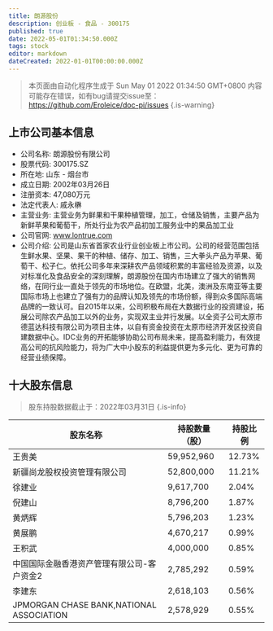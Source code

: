 ```yaml
---
title: 朗源股份
description: 创业板 - 食品 - 300175
published: true
date: 2022-05-01T01:34:50.000Z
tags: stock
editor: markdown
dateCreated: 2022-01-01T00:00:00.000Z
---
```


> 本页面由自动化程序生成于 Sun May 01 2022 01:34:50 GMT+0800
> 内容可能存在错误，如有bug请提交issue至：https://github.com/Eroleice/doc-pi/issues
{.is-warning}

## 上市公司基本信息
- 公司名称: 朗源股份有限公司
- 股票代码: 300175.SZ
- 所在地: 山东 - 烟台市
- 成立日期: 2002年03月26日
- 注册资本: 47,080万元
- 法定代表人: 戚永楙
- 主营业务: 主营业务为鲜果和干果种植管理，加工，仓储及销售，主要产品为新鲜苹果和葡萄干，所处行业为农产品初加工服务业中的果品加工业
- 公司官网: www.lontrue.com
- 公司介绍: 公司是山东省首家农业行业创业板上市公司。公司的经营范围包括生鲜水果、坚果、果干的种植、储存、加工、销售，三大拳头产品为苹果、葡萄干、松子仁。依托公司多年来深耕农产品领域积累的丰富经验及资源，以及对标准化及食品安全的深刻理解，朗源股份在国内市场建立了强大的销售网络，在同行业一直处于领先的市场地位。在欧盟，北美，澳洲及东南亚等主要国际市场上也建立了强有力的品牌认知及领先的市场份额，得到众多国际高端品牌的一致认可。自2015年以来，公司积极布局在大数据行业的投资建设，拓展公司除农产品加工以外的业务，实现双主业并行发展。以全资子公司太原市德蓝达科技有限公司为项目主体，以自有资金投资在太原市经济开发区投资自建数据中心。IDC业务的开拓能够协助公司布局未来，提高盈利能力，有效提高公司的抗风险能力，将为广大中小股东的利益提供更为多元化、更为可靠的经营业绩保障。


## 十大股东信息
> 股东持股数据截止于：2022年03月31日
{.is-info}

| 股东名称 | 持股数量（股） | 持股比例 |
| --- | --- | --- |
| 王贵美 | 59,952,960 | 12.73% |
| 新疆尚龙股权投资管理有限公司 | 52,800,000 | 11.21% |
| 徐建业 | 9,617,700 | 2.04% |
| 倪建山 | 8,796,200 | 1.87% |
| 黄炳辉 | 5,796,203 | 1.23% |
| 黄展鹏 | 4,670,217 | 0.99% |
| 王积武 | 4,000,000 | 0.85% |
| 中国国际金融香港资产管理有限公司-客户资金2 | 2,785,292 | 0.59% |
| 李建东 | 2,618,103 | 0.56% |
| JPMORGAN CHASE BANK,NATIONAL ASSOCIATION | 2,578,929 | 0.55% |




